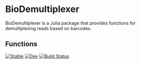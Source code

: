 # BioDemultiplexer
BioDemultiplexer is a Julia package that provides functions for demultiplexing reads based on barcodes.
## Functions

[![Stable](https://img.shields.io/badge/docs-stable-blue.svg)](https://I-Mihara.github.io/BioDemultiplexer.jl/stable/)
[![Dev](https://img.shields.io/badge/docs-dev-blue.svg)](https://I-Mihara.github.io/BioDemultiplexer.jl/dev/)
[![Build Status](https://github.com/I-Mihara/BioDemultiplexer.jl/actions/workflows/CI.yml/badge.svg?branch=main)](https://github.com/I-Mihara/BioDemultiplexer.jl/actions/workflows/CI.yml?query=branch%3Amain)
